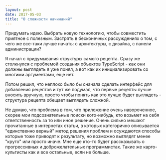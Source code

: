 ```yaml
---
layout: post
date: 2017-05-03
title: "О сложности начинаний"
---
```

Придумать идею. Выбрать новую технологию, чтобы совместить приятное с
полезным. Застрять в бесконечных рассуждениях о том, с чего же
все-таки лучше начать: с архитектуры, с дизайна, с панели
администрации?

Я начал с придумывания структуры самого рецепта. Сразу же столкнулся с
проблемой создания объектов TypeScript - как они должны выглядеть я
уже понял, а вот как их инициализировать со многими аргументами, еще
нет.

Потом решил, что неплохо было бы сначала сделать интерфейс для
добавления рецептов и тут же подумал, что первые рецепты лучше вносить
вручную, просто чтобы понять как это лучше будет выглядеть - структура
рецепта обещает выглядеть сложной.

Не думаю, что проблема в том, что приложение очень навороченное, скорее мои
подсознательные поиски кого-нибудь, кто возьмет на себя
ответственность за то или иное решение. Очень сильно мешают
прочитанные в интернетах статьи, в которых категорично описывается
"единственно верный" метод решения проблем и осуждаются способы
которые тоже приводят к результату, но возможно выглядят менее "круто"
или просто иначе. Мне еще кто-то будет рассказывать о прогрессивных и
доброжелательных программистах. Такие же карго-культисты как и все
остальные, если не больше.
